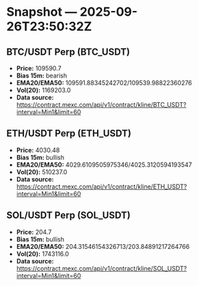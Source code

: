 # Snapshot — 2025-09-26T23:50:32Z

## BTC/USDT Perp (BTC_USDT)
- **Price:** 109590.7
- **Bias 15m:** bearish
- **EMA20/EMA50:** 109591.88345242702/109539.98822360276
- **Vol(20):** 1169203.0
- **Data source:** https://contract.mexc.com/api/v1/contract/kline/BTC_USDT?interval=Min1&limit=60

## ETH/USDT Perp (ETH_USDT)
- **Price:** 4030.48
- **Bias 15m:** bullish
- **EMA20/EMA50:** 4029.6109505975346/4025.3120594193547
- **Vol(20):** 510237.0
- **Data source:** https://contract.mexc.com/api/v1/contract/kline/ETH_USDT?interval=Min1&limit=60

## SOL/USDT Perp (SOL_USDT)
- **Price:** 204.7
- **Bias 15m:** bullish
- **EMA20/EMA50:** 204.31546154326713/203.84891217264766
- **Vol(20):** 1743116.0
- **Data source:** https://contract.mexc.com/api/v1/contract/kline/SOL_USDT?interval=Min1&limit=60
